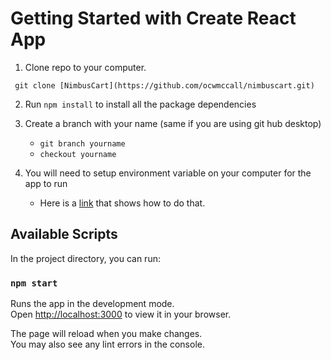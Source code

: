 # Getting Started with Create React App

1. Clone repo to your computer. 

` git clone [NimbusCart](https://github.com/ocwmccall/nimbuscart.git)`

2. Run `npm install` to install all the package dependencies

3. Create a branch with your name (same if you are using git hub desktop)
    - `git branch yourname`
    - `checkout yourname`

4. You will need to setup environment variable on your computer for the app to run 
    - Here is a [link](https://dev.to/felixdusengimana/environment-variables-in-reactjs-139l) that shows how to do that. 

## Available Scripts

In the project directory, you can run:

### `npm start`

Runs the app in the development mode.\
Open [http://localhost:3000](http://localhost:3000) to view it in your browser.

The page will reload when you make changes.\
You may also see any lint errors in the console.

